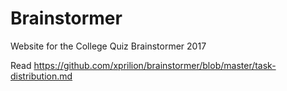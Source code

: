 # Brainstormer
Website for the College Quiz Brainstormer 2017

Read https://github.com/xprilion/brainstormer/blob/master/task-distribution.md
